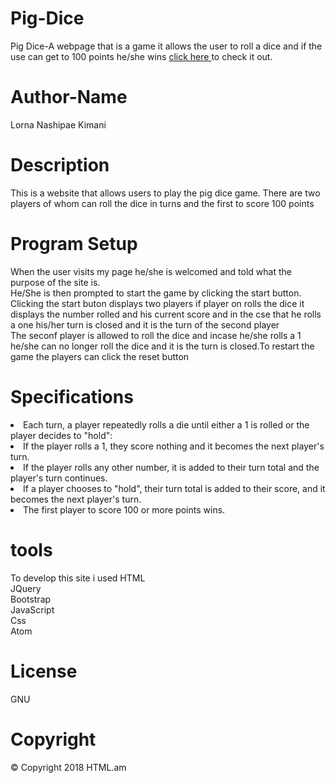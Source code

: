 
# Pig-Dice
Pig Dice-A webpage that is a game it allows the user to roll a dice and if the use can get to 100 points he/she wins <a href= "https://lornakimani62.github.io/Pig-Dice/"> click here </a> to check it out.

# Author-Name
Lorna Nashipae Kimani
 
# Description
This is a website that allows users to play the pig dice game. There are two players of whom can roll the dice in turns and the first to score 100 points 

# Program Setup
When the user visits my page he/she is welcomed and told what the purpose of the site is.<br>
He/She is then prompted to start the game by clicking the start button.<br>
Clicking the start buton displays two players if player on rolls the dice it displays the number rolled and his current score and in the cse that he rolls a one his/her turn is closed and it is the turn of the second player<br>
The seconf player is allowed to roll the dice and incase he/she rolls a 1 he/she can no longer roll the dice and it is the turn is closed.To restart the game the players can click the reset button<br>

# Specifications
<li>Each turn, a player repeatedly rolls a die until either a 1 is rolled or the player decides to "hold":</li>
<li>If the player rolls a 1, they score nothing and it becomes the next player's turn.</li>
<li>If the player rolls any other number, it is added to their turn total and the player's turn continues.</li>
<li>If a player chooses to "hold", their turn total is added to their score, and it becomes the next player's turn.</li>
<li>The first player to score 100 or more points wins.</li>


# tools
To develop this site i used 
HTML<br>
JQuery<br>
Bootstrap<br>
JavaScript<br>
Css<br>
Atom<br>

# License
GNU<br>

# Copyright
<footer>&copy; Copyright 2018 HTML.am</footer>
